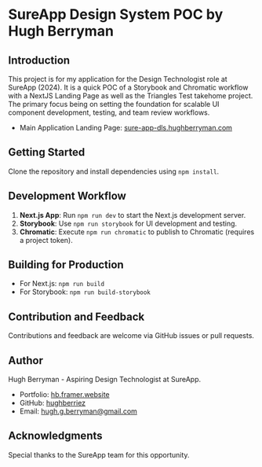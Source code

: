 # SureApp Design System POC by Hugh Berryman

## Introduction

This project is for my application for the Design Technologist role at SureApp (2024). It is a quick POC of a Storybook and Chromatic workflow with a NextJS Landing Page as well as the Triangles Test takehome project. The primary focus being on setting the foundation for scalable UI component development, testing, and team review workflows.

- Main Application Landing Page: [sure-app-dls.hughberryman.com](https://sure-app-dls.hughberryman.com/)

## Getting Started

Clone the repository and install dependencies using `npm install`.

## Development Workflow

1. **Next.js App**: Run `npm run dev` to start the Next.js development server.
2. **Storybook**: Use `npm run storybook` for UI development and testing.
3. **Chromatic**: Execute `npm run chromatic` to publish to Chromatic (requires a project token).

## Building for Production

- For Next.js: `npm run build`
- For Storybook: `npm run build-storybook`

## Contribution and Feedback

Contributions and feedback are welcome via GitHub issues or pull requests.

## Author

Hugh Berryman - Aspiring Design Technologist at SureApp.

- Portfolio: [hb.framer.website](https://hb.framer.website)
- GitHub: [hughberriez](https://github.com/hughberriez)
- Email: [hugh.g.berryman@gmail.com](mailto:hugh.g.berryman@gmail.com)

## Acknowledgments

Special thanks to the SureApp team for this opportunity.

